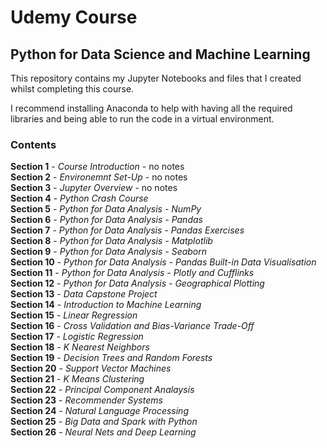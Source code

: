 # Udemy Course
## Python for Data Science and Machine Learning

This repository contains my Jupyter Notebooks and files that I created whilst completing this course.

I recommend installing Anaconda to help with having all the required libraries and being able to run the code in a virtual environment.

### Contents

**Section 1** - *Course Introduction* - no notes  
**Section 2** - *Environemnt Set-Up* - no notes  
**Section 3** - *Jupyter Overview* - no notes  
**Section 4** - *Python Crash Course*   
**Section 5** - *Python for Data Analysis - NumPy*   
**Section 6** - *Python for Data Analysis - Pandas*  
**Section 7** - *Python for Data Analysis - Pandas Exercises*  
**Section 8** - *Python for Data Analysis - Matplotlib*  
**Section 9** - *Python for Data Analysis - Seaborn*  
**Section 10** - *Python for Data Analysis - Pandas Built-in Data Visualisation*  
**Section 11** - *Python for Data Analysis - Plotly and Cufflinks*   
**Section 12** - *Python for Data Analysis - Geographical Plotting*    
**Section 13** - *Data Capstone Project*   
**Section 14** - *Introduction to Machine Learning*   
**Section 15** - *Linear Regression*   
**Section 16** - *Cross Validation and Bias-Variance Trade-Off*  
**Section 17** - *Logistic Regression*  
**Section 18** - *K Nearest Neighbors*  
**Section 19** - *Decision Trees and Random Forests*  
**Section 20** - *Support Vector Machines*  
**Section 21** - *K Means Clustering*  
**Section 22** - *Principal Component Analaysis*  
**Section 23** - *Recommender Systems*  
**Section 24** - *Natural Language Processing*  
**Section 25** - *Big Data and Spark with Python*  
**Section 26** - *Neural Nets and Deep Learning*  

